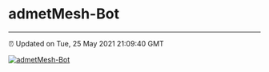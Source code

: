 # admetMesh-Bot
---
⏰ Updated on Tue, 25 May 2021 21:09:40 GMT

[![admetMesh-Bot](https://github.com/kotori-y/admetMesh-bot/actions/workflows/main.yml/badge.svg)](https://github.com/kotori-y/admetMesh-bot/actions/workflows/main.yml)
